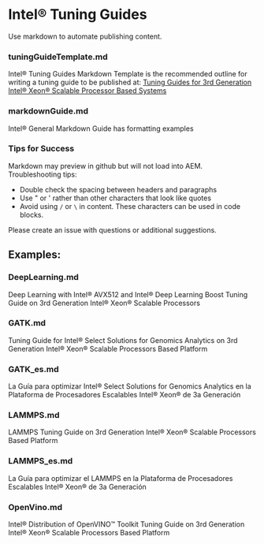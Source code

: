# Intel® Tuning Guides

Use markdown to automate publishing content.

### tuningGuideTemplate.md

Intel® Tuning Guides Markdown Template is the recommended outline for writing a tuning guide to be published at:  [Tuning Guides for 3rd Generation Intel® Xeon® Scalable Processor Based Systems](https://www.intel.com/content/www/us/en/developer/articles/guide/xeon-performance-tuning-and-solution-guides.html#gs.z4jutl)

### markdownGuide.md

Intel® General Markdown Guide has formatting examples

### Tips for Success

Markdown may preview in github but will not load into AEM.  Troubleshooting tips:

- Double check the spacing between headers and paragraphs
- Use " or ' rather than other characters that look like quotes
- Avoid using `/` or `\` in content.  These characters can be used in code blocks.  

Please create an issue with questions or additional suggestions.


## Examples:

### DeepLearning.md

Deep Learning with Intel® AVX512 and Intel® Deep Learning Boost Tuning Guide on 3rd Generation Intel® Xeon® Scalable Processors

### GATK.md

Tuning Guide for Intel® Select Solutions for Genomics Analytics on 3rd Generation Intel® Xeon® Scalable Processors Based Platform

### GATK_es.md

La Guía para optimizar Intel® Select Solutions for Genomics Analytics en la Plataforma de Procesadores Escalables Intel® Xeon® de 3a Generación

### LAMMPS.md

LAMMPS Tuning Guide on 3rd Generation Intel® Xeon® Scalable Processors Based Platform

### LAMMPS_es.md

La Guía para optimizar el LAMMPS en la Plataforma de Procesadores Escalables Intel®️ Xeon®️ de 3a Generación

### OpenVino.md

Intel® Distribution of OpenVINO™ Toolkit Tuning Guide on 3rd Generation Intel® Xeon® Scalable Processors Based Platform


